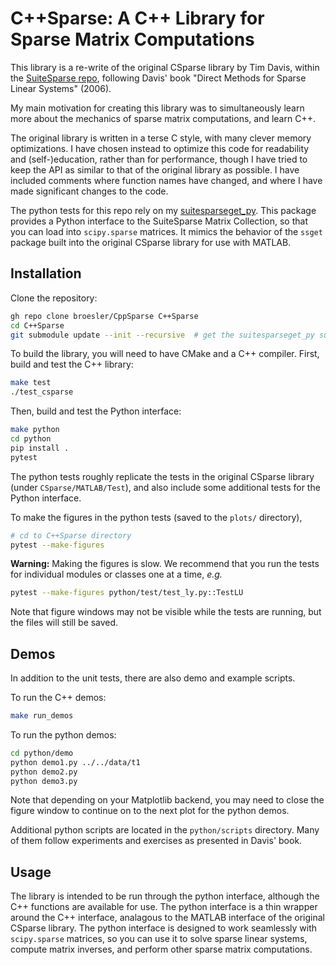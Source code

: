 # C++Sparse: A C++ Library for Sparse Matrix Computations

This library is a re-write of the original CSparse library by Tim
Davis, within the
[SuiteSparse repo](https://github.com/DrTimothyAldenDavis/SuiteSparse),
following Davis' book "Direct Methods for Sparse Linear Systems" (2006).

My main motivation for creating this library was to simultaneously learn more
about the mechanics of sparse matrix computations, and learn C++.

The original library is written in a terse C style, with many clever memory
optimizations. I have chosen instead to optimize this code for readability and
(self-)education, rather than for performance, though I have tried to keep the
API as similar to that of the original library as possible. I have included
comments where function names have changed, and where I have made significant
changes to the code.

The python tests for this repo rely on my
[suitesparseget_py](https://github.com/broesler/suitesparseget_py). This package
provides a Python interface to the SuiteSparse Matrix Collection, so that you
can load into `scipy.sparse` matrices. It mimics the behavior of the `ssget`
package built into the original CSparse library for use with MATLAB.

## Installation
Clone the repository:

```bash
gh repo clone broesler/CppSparse C++Sparse
cd C++Sparse
git submodule update --init --recursive  # get the suitesparseget_py submodule
```

To build the library, you will need to have CMake and a C++ compiler.
First, build and test the C++ library:

```bash
make test
./test_csparse
```

Then, build and test the Python interface:

```bash
make python
cd python
pip install .
pytest
```

The python tests roughly replicate the tests in the original CSparse library
(under `CSparse/MATLAB/Test`), and also include some additional tests for
the Python interface.

To make the figures in the python tests (saved to the `plots/` directory),

```bash
# cd to C++Sparse directory
pytest --make-figures
```

**Warning:** Making the figures is slow. We recommend that you run the tests for
individual modules or classes one at a time, *e.g.*

```bash
pytest --make-figures python/test/test_ly.py::TestLU
```

Note that figure windows may not be visible while the tests are running, but the
files will still be saved.

## Demos
In addition to the unit tests, there are also demo and example scripts.

To run the C++ demos:

```bash
make run_demos
```

To run the python demos:

```bash
cd python/demo
python demo1.py ../../data/t1
python demo2.py
python demo3.py
```

Note that depending on your Matplotlib backend, you may need to close the figure
window to continue on to the next plot for the python demos.

Additional python scripts are located in the `python/scripts` directory. Many of
them follow experiments and exercises as presented in Davis' book.

## Usage
The library is intended to be run through the python interface, although the C++
functions are available for use. The python interface is a thin wrapper around
the C++ interface, analagous to the MATLAB interface of the original CSparse
library. The python interface is designed to work seamlessly with `scipy.sparse`
matrices, so you can use it to solve sparse linear systems, compute matrix
inverses, and perform other sparse matrix computations.
